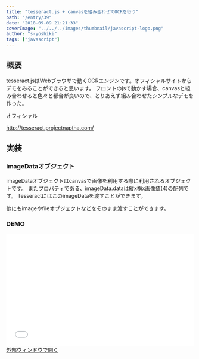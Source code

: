```yaml
---
title: "tesseract.js + canvasを組み合わせてOCRを行う"
path: "/entry/39"
date: "2018-09-09 21:21:33"
coverImage: "../../../images/thumbnail/javascript-logo.png"
author: "s-yoshiki"
tags: ["javascript"]
---
```


## 概要

tesseract.jsはWebブラウザで動くOCRエンジンです。オフィシャルサイトからデモをみることができると思います。
フロントのjsで動かす場合、canvasと組み合わせると色々と都合が良いので、とりあえず組み合わせたシンプルなデモを作った。

オフィシャル

http://tesseract.projectnaptha.com/

## 実装

### imageDataオブジェクト

imageDataオブジェクトはcanvasで画像を利用する際に利用されるオブジェクトです。
またプロパティである、imageData.dataは縦x横x画像値(4)の配列です。
TesseractにはこのimageDataを渡すことができます。

他にもimageやfileオブジェクトなどをそのまま渡すことができます。

### DEMO

<iframe width="100%" height="300" src="//jsfiddle.net/s_yoshiki/4rvz0k5d/embedded/" allowfullscreen="allowfullscreen" allowpaymentrequest frameborder="0"></iframe>
<a href="https://jsfiddle.net/s_yoshiki/4rvz0k5d/show/" target="_blank">外部ウィンドウで開く</a>
